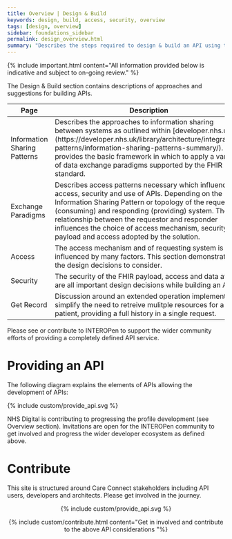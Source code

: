 ```yaml
---
title: Overview | Design & Build 
keywords: design, build, access, security, overview
tags: [design, overview]
sidebar: foundations_sidebar
permalink: design_overview.html
summary: "Describes the steps required to design & build an API using the Care Connect profiles described in Explore"
---
```


{% include important.html content="All information provided below is indicative and subject to on-going review." %}

The Design & Build section contains descriptions of approaches and suggestions for building APIs.

<table style="min-width:100%;width:100%">
<thead><tr>
	<th style="width:11em;">Page</th>
	<th>Description</th>
	</tr></thead>
<tr id="step1">
	<td>Information Sharing Patterns</td>
	<td>Describes the approaches to information sharing between systems as outlined within [developer.nhs.uk](https://developer.nhs.uk/library/architecture/integration-patterns/information-sharing-patterns-summary/). This provides the basic framework in which to apply a variety of data exchange paradigms supported by the FHIR standard.</td>
</tr>
<tr id="step2">
	<td>Exchange Paradigms</td>
	<td>Describes access patterns necessary which influence the access, security and use of APIs. Depending on the Information Sharing Pattern or topology of the requesting (consuming) and responding (providing) system. The relationship between the requestor and responder influences the choice of access mechanism, security of payload and access adopted by the solution.</td>
</tr>
<tr id="step2">
	<td>Access</td>
	<td>The access mechanism and of requesting system is influenced by many factors. This section demonstrates the design decisions to consider.</td>
</tr>
<tr id="step3">
	<td>Security</td>
	<td>The security of the FHIR payload, access and data at rest are all important design decisions while building an API.</td>
</tr>
<tr id="step4">
	<td>Get Record</td>
	<td>Discussion around an extended operation implemented to simplify the need to retreive mulitple resources for a patient, providing a full history in a single request.</td>
</tr>
</table>


Please see or contribute to INTEROPen to support the wider community efforts of providing a completely defined API service.


# Providing an API #

The following diagram explains the elements of APIs allowing the development of APIs:

{% include custom/provide_api.svg %}

NHS Digital is contributing to progressing the profile development (see Overview section). Invitations are open for the INTEROPen community to get involved and progress the wider developer ecosystem as defined above. 


# Contribute #

This site is structured around Care Connect stakeholders including API users, developers and architects. Please get involved in the journey.

<div style="text-align:center">{% include custom/provide_api.svg %}

{% include custom/contribute.html content="Get in involved and contribute to the above API considerations "%}</div>
